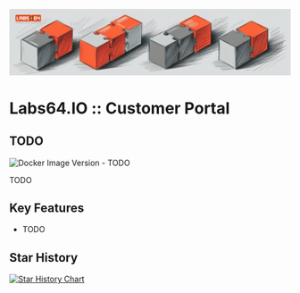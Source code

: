 <p align="center"><img src="https://raw.githubusercontent.com/Labs64/.github/refs/heads/master/assets/labs64-io-ecosystem.png"></p>

# Labs64.IO :: Customer Portal
## TODO

![Docker Image Version](https://img.shields.io/docker/v/labs64/auditflow?logo=docker&logoColor=%23E14817&color=%23E14817) - TODO

TODO

## Key Features

* TODO

## Star History

[![Star History Chart](https://api.star-history.com/svg?repos=Labs64/labs64.io-customer-portal&type=Date)](https://www.star-history.com/#Labs64/labs64.io-customer-portal&Date)

